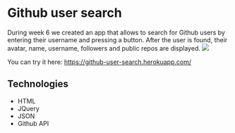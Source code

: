 Github user search
===
During week 6 we created an app that allows to search for Github users by entering their username and pressing a button. After the user is found, their avatar, name, username, followers and public repos are displayed.
<img src="http://i61.tinypic.com/16lbltv.jpg">

You can try it here: https://github-user-search.herokuapp.com/

Technologies
----
- HTML
- JQuery
- JSON
- Github API
